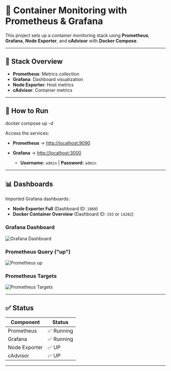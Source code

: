 # 🚀 Container Monitoring with Prometheus & Grafana

This project sets up a container monitoring stack using **Prometheus**, **Grafana**, **Node Exporter**, and **cAdvisor** with **Docker Compose**.

---

## 📁 Stack Overview

* **Prometheus**: Metrics collection
* **Grafana**: Dashboard visualization
* **Node Exporter**: Host metrics
* **cAdvisor**: Container metrics

---

## 📆 How to Run

docker compose up -d

Access the services:

* **Prometheus** → [http://localhost:9090](http://localhost:9090)
* **Grafana** → [http://localhost:3000](http://localhost:3000)

  * **Username:** `admin` | **Password:** `admin`

---

## 📊 Dashboards

Imported Grafana dashboards:

* **Node Exporter Full** (Dashboard ID: `1860`)
* **Docker Container Overview** (Dashboard ID: `193` or `14282`)

### Grafana Dashboard

![Grafana Dashboard](screenshots/grafana-dashboard.png)

### Prometheus Query ("up")

![Prometheus up](screenshots/prometheus-up-query.png)

### Prometheus Targets

![Prometheus Targets](screenshots/prometheus-targets.png)

---

## ✅ Status

| Component     | Status    |
| ------------- | --------- |
| Prometheus    | ✅ Running |
| Grafana       | ✅ Running |
| Node Exporter | ✅ UP      |
| cAdvisor      | ✅ UP      |

---


